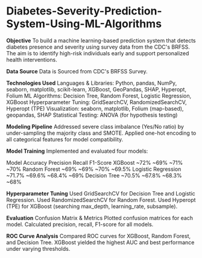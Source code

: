 # Diabetes-Severity-Prediction-System-Using-ML-Algorithms

**Objective**
To build a machine learning-based prediction system that detects diabetes presence and severity using survey data from the CDC's BRFSS. The aim is to identify high-risk individuals early and support personalized health interventions.

**Data Source**
Data is Sourced from CDC's BRFSS Survey.

**Technologies Used**
Languages & Libraries: Python, pandas, NumPy, seaborn, matplotlib, scikit-learn, XGBoost, GeoPandas, SHAP, Hyperopt, Folium
ML Algorithms: Decision Tree, Random Forest, Logistic Regression, XGBoost
Hyperparameter Tuning: GridSearchCV, RandomizedSearchCV, Hyperopt (TPE)
Visualization: seaborn, matplotlib, Folium (map-based), geopandas, SHAP
Statistical Testing: ANOVA (for hypothesis testing)

**Modeling Pipeline**
Addressed severe class imbalance (Yes/No ratio) by under-sampling the majority class and SMOTE.
Applied one-hot encoding to all categorical features for model compatibility.

**Model Training**
Implemented and evaluated four models:

Model	Accuracy	Precision	Recall	F1-Score
XGBoost	~72%	~69%	~71%	~70%
Random Forest	~69%	~69%	~70%	~69.5%
Logistic Regression	~71.7%	~69.6%	~68.4%	~69%
Decision Tree	~70.5%	~67.8%	~68.3%	~68%

**Hyperparameter Tuning**
Used GridSearchCV for Decision Tree and Logistic Regression.
Used RandomizedSearchCV for Random Forest.
Used Hyperopt (TPE) for XGBoost (searching max_depth, learning_rate, subsample).

**Evaluation**
Confusion Matrix & Metrics
Plotted confusion matrices for each model.
Calculated precision, recall, F1-score for all models.

**ROC Curve Analysis**
Compared ROC curves for XGBoost, Random Forest, and Decision Tree.
XGBoost yielded the highest AUC and best performance under varying thresholds.

